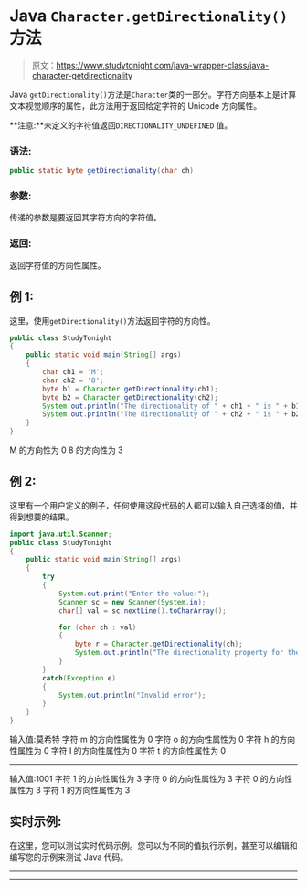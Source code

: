 # Java `Character.getDirectionality()`方法

> 原文：<https://www.studytonight.com/java-wrapper-class/java-character-getdirectionality>

Java `getDirectionality()`方法是`Character`类的一部分。字符方向基本上是计算文本视觉顺序的属性，此方法用于返回给定字符的 Unicode 方向属性。

**注意:**未定义的字符值返回`DIRECTIONALITY_UNDEFINED` 值。

### 语法:

```java
public static byte getDirectionality(char ch) 
```

### 参数:

传递的参数是要返回其字符方向的字符值。

### 返回:

返回字符值的方向性属性。

## 例 1:

这里，使用`getDirectionality()`方法返回字符的方向性。

```java
public class StudyTonight 
{  
	public static void main(String[] args)
	{         
		char ch1 = 'M';  
		char ch2 = '8';  
		byte b1 = Character.getDirectionality(ch1);  
		byte b2 = Character.getDirectionality(ch2);  
		System.out.println("The directionality of " + ch1 + " is " + b1);  
		System.out.println("The directionality of " + ch2 + " is " + b2);  
	}  
} 
```

M 的方向性为 0
8 的方向性为 3

## 例 2:

这里有一个用户定义的例子，任何使用这段代码的人都可以输入自己选择的值，并得到想要的结果。

```java
import java.util.Scanner;
public class StudyTonight 
{  
	public static void main(String[] args)
	{         
		try
		{
			System.out.print("Enter the value:");  
			Scanner sc = new Scanner(System.in);  
			char[] val = sc.nextLine().toCharArray();  

			for (char ch : val)
			{  
				byte r = Character.getDirectionality(ch);   
				System.out.println("The directionality property for the character " + ch+ " is " + r);       
			}
		}
		catch(Exception e)
		{
			System.out.println("Invalid error");
		}
	}
} 
```

输入值:莫希特
字符 m 的方向性属性为 0
字符 o 的方向性属性为 0
字符 h 的方向性属性为 0
字符 I 的方向性属性为 0
字符 t 的方向性属性为 0
* * * * * * * * * * * * * * * * * * * * * * * * * * * * * * * * * * * * * * * * * * * * * * * * * * * * * * * * * * *
输入值:1001
字符 1 的方向性属性为 3
字符 0 的方向性属性为 3
字符 0 的方向性属性为 3
字符 1 的方向性属性为 3

## 实时示例:

在这里，您可以测试实时代码示例。您可以为不同的值执行示例，甚至可以编辑和编写您的示例来测试 Java 代码。

* * *

* * *